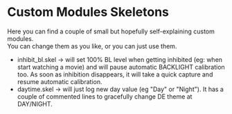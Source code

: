 # Custom Modules Skeletons

Here you can find a couple of small but hopefully self-explaining custom modules.  
You can change them as you like, or you can just use them.  

* inhibit_bl.skel -> will set 100% BL level when getting inhibited (eg: when start watching a movie) and will pause automatic BACKLIGHT calibration too.
As soon as inhibition disappears, it will take a quick capture and resume automatic calibration.
* daytime.skel -> will just log new day value (eg "Day" or "Night"). It has a couple of commented lines to gracefully change DE theme at DAY/NIGHT.
